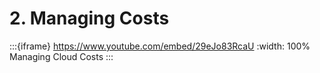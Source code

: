 # 2. Managing Costs

:::{iframe} https://www.youtube.com/embed/29eJo83RcaU
:width: 100%
Managing Cloud Costs
:::
